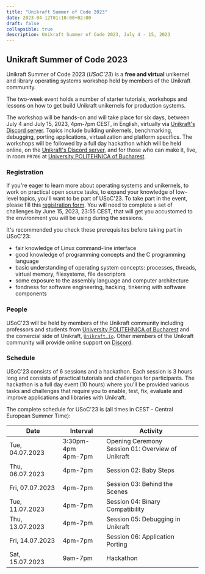 ```yaml
---
title: "Unikraft Summer of Code 2023"
date: 2023-04-12T01:10:00+02:00
draft: false
collapsible: true
description: Unikraft Summer of Code 2023, July 4 - 15, 2023
---
```


## Unikraft Summer of Code 2023

Unikraft Summer of Code 2023 (*USoC'23*) is a **free and virtual** unikernel and library operating systems workshop held by members of the Unikraft community.

The two-week event holds a number of starter tutorials, workshops and lessons on how to get build Unikraft unikernels for production systems.

The workshop will be hands-on and will take place for six days, between July 4 and July 15, 2023, 4pm-7pm CEST, in English, virtually via [Unikraft's Discord server](https://bit.ly/UnikraftDiscord).
Topics include building unikernels, benchmarking, debugging, porting applications, virtualization and platform specifics.
The workshops will be followed by a full day hackathon which will be held online, on the [Unikraft's Discord server](https://bit.ly/UnikraftDiscord), and for those who can make it, live, in room `PR706` at [University POLITEHNICA of Bucharest](https://upb.ro).

### Registration

If you're eager to learn more about operating systems and unikernels, to work on practical open source tasks, to expand your knowledge of low-level topics, you'll want to be part of USoC'23.
To take part in the event, please fill this [registration form](https://forms.gle/ZUVLnkb6YNWhr9Cp8).
You will need to complete a set of challenges by June 15, 2023, 23:55 CEST, that will get you accustomed to the environment you will be using during the sessions.

It's recommended you check these prerequisites before taking part in USoC'23:

* fair knowledge of Linux command-line interface
* good knowledge of programming concepts and the C programming language
* basic understanding of operating system concepts: processes, threads, virtual memory, filesystems, file descriptors
* some exposure to the assembly language and computer architecture
* fondness for software engineering, hacking, tinkering with software components

### People

USoC'23 will be held by members of the Unikraft community including professors and students from [University POLITEHNICA of Bucharest](https://upb.ro/) and the comercial side of Unikraft, [`Unikraft.io`](https://unikraft.io/).
Other members of the Unikraft community will provide online support on [Discord](https://bit.ly/UnikraftDiscord).

### Schedule

USoC'23 consists of 6 sessions and a hackathon.
Each session is 3 hours long and consists of practical tutorials and challenges for participants.
The hackathon is a full day event (10 hours) where you'll be provided various tasks and challenges that require you to enable, test, fix, evaluate and improve applications and libraries with Unikraft.

The complete schedule for USoC'23 is (all times in CEST - Central European Summer Time):

| Date | Interval | Activity |
|------|----------|----------|
| Tue, 04.07.2023 | 3:30pm-4pm<br/> 4pm-7pm| Opening Ceremony<br/> Session 01: Overview of Unikraft |
| Thu, 06.07.2023 | 4pm-7pm | Session 02: Baby Steps |
| Fri, 07.07.2023 | 4pm-7pm | Session 03: Behind the Scenes |
| Tue, 11.07.2023 | 4pm-7pm | Session 04: Binary Compatibility |
| Thu, 13.07.2023 | 4pm-7pm | Session 05: Debugging in Unikraft |
| Fri, 14.07.2023 | 4pm-7pm | Session 06: Application Porting |
| Sat, 15.07.2023 | 9am-7pm | Hackathon |
